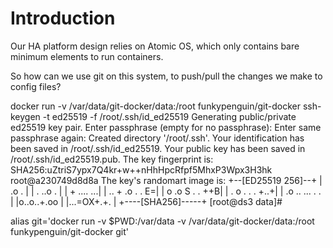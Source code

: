 # Introduction

Our HA platform design relies on Atomic OS, which only contains bare minimum elements to run containers.

So how can we use git on this system, to push/pull the changes we make to config files?

docker run -v /var/data/git-docker/data:/root funkypenguin/git-docker ssh-keygen -t ed25519 -f /root/.ssh/id_ed25519
Generating public/private ed25519 key pair.
Enter passphrase (empty for no passphrase): Enter same passphrase again: Created directory '/root/.ssh'.
Your identification has been saved in /root/.ssh/id_ed25519.
Your public key has been saved in /root/.ssh/id_ed25519.pub.
The key fingerprint is:
SHA256:uZtriS7ypx7Q4kr+w++nHhHpcRfpf5MhxP3Wpx3H3hk root@a230749d8d8a
The key's randomart image is:
+--[ED25519 256]--+
|         .o .    |
|      .  ..o .   |
|     + ....   ...|
|   .. + .o . . E=|
|  o .o  S . . ++B|
| . o  .  . . +..+|
| .o .. ...  . .  |
|o..o..+.oo       |
|...=OX+.+.       |
+----[SHA256]-----+
[root@ds3 data]#


alias git='docker run -v $PWD:/var/data -v /var/data/git-docker/data:/root funkypenguin/git-docker git'
